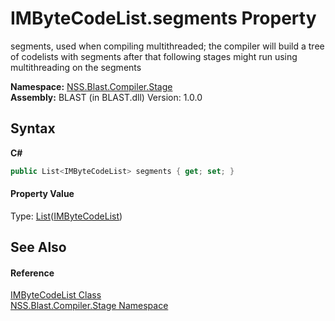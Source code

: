 # IMByteCodeList.segments Property 
 

segments, used when compiling multithreaded; the compiler will build a tree of codelists with segments after that following stages might run using multithreading on the segments

**Namespace:**&nbsp;<a href="N_NSS_Blast_Compiler_Stage">NSS.Blast.Compiler.Stage</a><br />**Assembly:**&nbsp;BLAST (in BLAST.dll) Version: 1.0.0

## Syntax

**C#**<br />
``` C#
public List<IMByteCodeList> segments { get; set; }
```


#### Property Value
Type: <a href="https://docs.microsoft.com/dotnet/api/system.collections.generic.list-1" target="_blank" rel="noopener noreferrer">List</a>(<a href="T_NSS_Blast_Compiler_Stage_IMByteCodeList">IMByteCodeList</a>)

## See Also


#### Reference
<a href="T_NSS_Blast_Compiler_Stage_IMByteCodeList">IMByteCodeList Class</a><br /><a href="N_NSS_Blast_Compiler_Stage">NSS.Blast.Compiler.Stage Namespace</a><br />